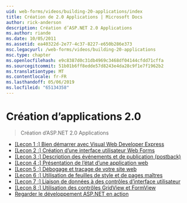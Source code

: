 ```yaml
---
uid: web-forms/videos/building-20-applications/index
title: Création de 2.0 Applications | Microsoft Docs
author: rick-anderson
description: Création d’ASP.NET 2.0 Applications
ms.author: riande
ms.date: 10/05/2011
ms.assetid: ea40322d-2e77-4c37-8227-e650b286e373
msc.legacyurl: /web-forms/videos/building-20-applications
msc.type: chapter
ms.openlocfilehash: e9c8387d0c31db4969c3468df04144cfdd71cffa
ms.sourcegitcommit: 51b01b6ff8edde57d8243e4da28c9f1e7f1962b2
ms.translationtype: MT
ms.contentlocale: fr-FR
ms.lasthandoff: 05/06/2019
ms.locfileid: "65134358"
---
```

# <a name="building-20-applications"></a>Création d’applications 2.0

> Création d’ASP.NET 2.0 Applications

- [[Leçon 1 :] Bien démarrer avec Visual Web Developer Express](lesson-1-getting-started-with-visual-web-developer-express.md)
- [[Leçon 2 :] Création d’une interface utilisateur Web Forms](lesson-2-creating-a-web-forms-user-interface.md)
- [[Leçon 3 :] Description des événements et de publication (postback)](lesson-3-understanding-more-about-events-and-postback.md)
- [[Leçon 4 :] Présentation de l’état d’une application web](lesson-4-understanding-web-application-state.md)
- [[Leçon 5 :] Débogage et traçage de votre site web](lesson-5-debugging-and-tracing-your-website.md)
- [[Leçon 6 :] Utilisation de feuilles de style et de pages maîtres](lesson-6-working-with-stylesheets-and-master-pages.md)
- [[Leçon 7 :] Liaison de données à des contrôles d’interface utilisateur](lesson-7-databinding-to-user-interface-controls.md)
- [[Leçon 8 :] Utilisation des contrôles GridView et FormView](lesson-8-working-with-the-gridview-and-formview.md)
- [Regarder le développement ASP.NET en action](watch-aspnet-development-in-action.md)
